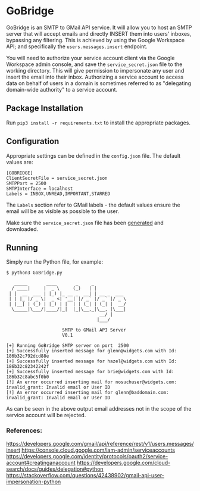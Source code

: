 # GoBridge

GoBridge is an SMTP to GMail API service. It will allow you to host an SMTP server that will accept emails and directly INSERT them into users' inboxes, bypassing any filtering. This is achieved by using the Google Workspace API; and specifically the `users.messages.insert` endpoint.

You will need to authorize your service account client via the Google Workspace admin console, and save the `service_secret.json` file to the working directory. This will give permission to impersonate any user and insert the email into their inbox. Authorizing a service account to access data on behalf of users in a domain is sometimes referred to as "delegating domain-wide authority"
to a service account.


## Package Installation
Run `pip3 install -r requirements.txt` to install the appropriate packages.

## Configuration
Appropriate settings can be defined in the `config.json` file. The default values are:

```
[GOBRIDGE]
ClientSecretFile = service_secret.json
SMTPPort = 2500
SMTPInterface = localhost
Labels = INBOX,UNREAD,IMPORTANT,STARRED
```

The `Labels` section refer to GMail labels - the default values ensure the email will be as visible as possible to the user.

Make sure the `service_secret.json` file has been [generated](https://developers.google.com/identity/protocols/oauth2/service-account#creatinganaccount) and downloaded. 

## Running
Simply run the Python file, for example:

```
$ python3 GoBridge.py

   _____       ____       _     _            
  / ____|     |  _ \     (_)   | |           
 | |  __  ___ | |_) |_ __ _  __| | __ _  ___ 
 | | |_ |/ _ \|  _ <| '__| |/ _` |/ _` |/ _ \
 | |__| | (_) | |_) | |  | | (_| | (_| |  __/
  \_____|\___/|____/|_|  |_|\__,_|\__, |\___|
                                   __/ |     
                                  |___/

                     SMTP to GMail API Server
                     V0.1

[+] Running GoBridge SMTP server on port  2500
[+] Successfully inserted message for glenn@widgets.com with Id: 186b32c792dcd88e
[+] Successfully inserted message for hazel@widgets.com with Id: 186b32c82342242f
[+] Successfully inserted message for brie@widgets.com with Id: 186b32c8abc5f0b0
[!] An error occurred inserting mail for nosuchuser@widgets.com: invalid_grant: Invalid email or User ID
[!] An error occurred inserting mail for glenn@baddomain.com: invalid_grant: Invalid email or User ID
```

As can be seen in the above output email addresses not in the scope of the service account will be rejected.

### References:
https://developers.google.com/gmail/api/reference/rest/v1/users.messages/insert
https://console.cloud.google.com/iam-admin/serviceaccounts
https://developers.google.com/identity/protocols/oauth2/service-account#creatinganaccount
https://developers.google.com/cloud-search/docs/guides/delegation#python
https://stackoverflow.com/questions/42438902/gmail-api-user-impersonation-python
